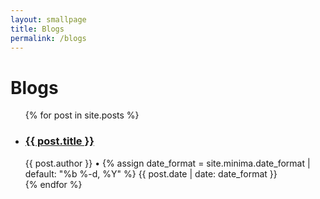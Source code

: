 ```yaml
---
layout: smallpage
title: Blogs
permalink: /blogs
---
```


<div class="blogs-container">
    <h1 class="blog-title">Blogs</h1>
    <ul class="blogs">
    {% for post in site.posts %}
        <li class="blog-entry">
            <h3 class="title"><a href="{{ post.url }}">{{ post.title }}</a></h3>
            <span class="author">
                <author>{{ post.author }}</author>
                •
                <time datetime="{{ post.date | date_to_xmlschema }}">
                    {% assign date_format = site.minima.date_format | default: "%b %-d, %Y" %}
                    {{ post.date | date: date_format }}
                </time>
            </span>
        </li>
    {% endfor %}
    </ul>
</div>